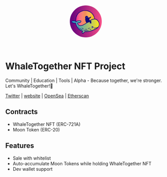 <br/>
<p align="center">
<a href="https://whaletogether.com/" target="_blank">
<img src="./whaletogether-logo.jpg" width="100" alt="Black Dust logo" style="border-radius: 50%">
</a>
</p>
<br/>

# WhaleTogether NFT Project

Community | Education | Tools | Alpha - Because together, we're stronger. Let's WhaleTogether!🐋

[Twitter](https://x.com/whaletogether) | [website](https://whaletogether.com/) | [OpenSea](https://opensea.io/collection/whaletogether) | [Etherscan](https://etherscan.io/address/0x417737d49a175d62625154262d8569d3890425ae)

## Contracts

- WhaleTogether NFT (ERC-721A)
- Moon Token (ERC-20)

## Features

- Sale with whitelist
- Auto-accumulate Moon Tokens while holding WhaleTogether NFT
- Dev wallet support
